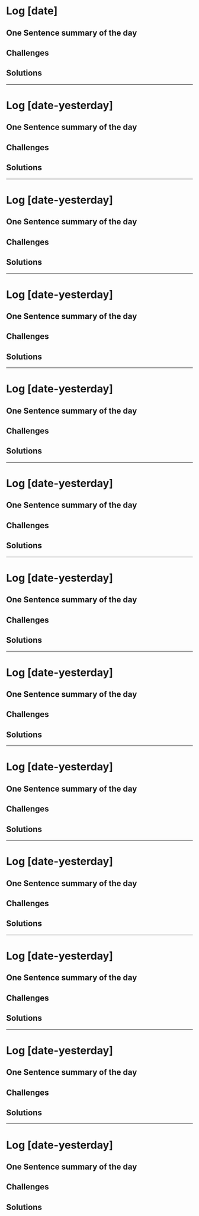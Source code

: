 # Log [date]

## One Sentence summary of the day

## Challenges

## Solutions

____

# Log [date-yesterday]

## One Sentence summary of the day

## Challenges

## Solutions

____

# Log [date-yesterday]

## One Sentence summary of the day

## Challenges

## Solutions

____

# Log [date-yesterday]

## One Sentence summary of the day

## Challenges

## Solutions

____

# Log [date-yesterday]

## One Sentence summary of the day

## Challenges

## Solutions

____

# Log [date-yesterday]

## One Sentence summary of the day

## Challenges

## Solutions

____

# Log [date-yesterday]

## One Sentence summary of the day

## Challenges

## Solutions

____

# Log [date-yesterday]

## One Sentence summary of the day

## Challenges

## Solutions

____

# Log [date-yesterday]

## One Sentence summary of the day

## Challenges

## Solutions

____

# Log [date-yesterday]

## One Sentence summary of the day

## Challenges

## Solutions

____

# Log [date-yesterday]

## One Sentence summary of the day

## Challenges

## Solutions

____

# Log [date-yesterday]

## One Sentence summary of the day

## Challenges

## Solutions

____

# Log [date-yesterday]

## One Sentence summary of the day

## Challenges

## Solutions